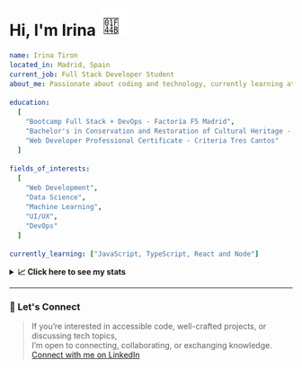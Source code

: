 <h1>Hi, I'm Irina <img src="./hand-emoji.svg" alt="Waving Hand" width="50" height="50"></h1>

```yaml
name: Irina Tiron
located_in: Madrid, Spain
current_job: Full Stack Developer Student
about_me: Passionate about coding and technology, currently learning at Factoría F5 in Madrid

education:
  [
    "Bootcamp Full Stack + DevOps - Factoría F5 Madrid",
    "Bachelor's in Conservation and Restoration of Cultural Heritage - ESCRBC Madrid",
    "Web Developer Professional Certificate - Criteria Tres Cantos"
  ]

fields_of_interests:
  [
    "Web Development",
    "Data Science",
    "Machine Learning",
    "UI/UX",
    "DevOps"
  ]
  
currently_learning: ["JavaScript, TypeScript, React and Node"]

```

<details>
  <summary><b>📈 Click here to see my stats</b></summary>

  ---
 
<!--START_SECTION:waka-->
**🐱 My GitHub Data** 

> 📦 166.7 kB Used in GitHub's Storage 
 > 
> 🏆 305 Contributions in the Year 2025
 > 
> 💼 Opted to Hire
 > 
> 📜 8 Public Repositories 
 > 
> 🔑 2 Private Repositories 
 > 
**I'm an Early 🐤** 

```text
🌞 Morning                299 commits         █████░░░░░░░░░░░░░░░░░░░░   20.00 % 
🌆 Daytime                912 commits         ███████████████░░░░░░░░░░   61.00 % 
🌃 Evening                244 commits         ████░░░░░░░░░░░░░░░░░░░░░   16.32 % 
🌙 Night                  40 commits          █░░░░░░░░░░░░░░░░░░░░░░░░   02.68 % 
```
📅 **I'm Most Productive on Wednesday** 

```text
Monday                   226 commits         ████░░░░░░░░░░░░░░░░░░░░░   15.12 % 
Tuesday                  320 commits         █████░░░░░░░░░░░░░░░░░░░░   21.40 % 
Wednesday                405 commits         ███████░░░░░░░░░░░░░░░░░░   27.09 % 
Thursday                 313 commits         █████░░░░░░░░░░░░░░░░░░░░   20.94 % 
Friday                   181 commits         ███░░░░░░░░░░░░░░░░░░░░░░   12.11 % 
Saturday                 4 commits           ░░░░░░░░░░░░░░░░░░░░░░░░░   00.27 % 
Sunday                   46 commits          █░░░░░░░░░░░░░░░░░░░░░░░░   03.08 % 
```


📊 **This Week I Spent My Time On** 

```text
🕑︎ Time Zone: Europe/Madrid

💬 Programming Languages: 
JavaScript               1 hr 44 mins        █████████████████░░░░░░░░   68.78 % 
Bash                     30 mins             █████░░░░░░░░░░░░░░░░░░░░   19.87 % 
HTML                     6 mins              █░░░░░░░░░░░░░░░░░░░░░░░░   04.01 % 
Git Config               4 mins              █░░░░░░░░░░░░░░░░░░░░░░░░   03.08 % 
Docker                   4 mins              █░░░░░░░░░░░░░░░░░░░░░░░░   02.81 % 

🐱‍💻 Projects: 
Oceania-Butterflies-Backe1 hr 38 mins        ████████████████░░░░░░░░░   64.79 % 
Full-Stack-Mariposas-Ocea44 mins             ███████░░░░░░░░░░░░░░░░░░   29.50 % 
hello-docker             5 mins              █░░░░░░░░░░░░░░░░░░░░░░░░   03.38 % 
polinizadores-mariposas-a2 mins              ░░░░░░░░░░░░░░░░░░░░░░░░░   01.90 % 
api-book                 0 secs              ░░░░░░░░░░░░░░░░░░░░░░░░░   00.43 % 
```

**I Mostly Code in JavaScript** 

```text
JavaScript               7 repos             ████████████░░░░░░░░░░░░░   50.00 % 
HTML                     3 repos             █████░░░░░░░░░░░░░░░░░░░░   21.43 % 
CSS                      2 repos             ████░░░░░░░░░░░░░░░░░░░░░   14.29 % 
TypeScript               2 repos             ████░░░░░░░░░░░░░░░░░░░░░   14.29 % 
```



**Timeline**

![Lines of Code chart](https://raw.githubusercontent.com/irinatiron/irinatiron/main/assets/bar_graph.png)


 Last Updated on 17/09/2025 06:30:22 UTC
<!--END_SECTION:waka-->

</details>

---

### 📎 Let's Connect

>If you’re interested in accessible code, well-crafted projects, or discussing tech topics,  
>I’m open to connecting, collaborating, or exchanging knowledge.  
>[Connect with me on LinkedIn](https://www.linkedin.com/in/irinatiron/)
